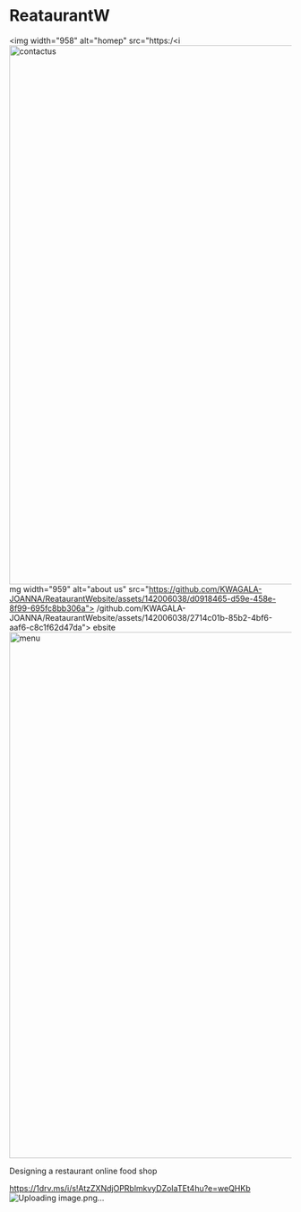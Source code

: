 # ReataurantW
<img width="958" alt="homep" src="https:/<i<img width="960" alt="contactus" src="https://github.com/KWAGALA-JOANNA/ReataurantWebsite/assets/142006038/c1df55a7-4903-4552-843e-1b74b44b2eb0">
mg width="959" alt="about us" src="https://github.com/KWAGALA-JOANNA/ReataurantWebsite/assets/142006038/d0918465-d59e-458e-8f99-695fc8bb306a">
/github.com/KWAGALA-JOANNA/ReataurantWebsite/assets/142006038/2714c01b-85b2-4bf6-aaf6-c8c1f62d47da">
ebsite<img width="937" alt="menu" src="https://github.com/KWAGALA-JOANNA/ReataurantWebsite/assets/142006038/c3f22055-35df-46e6-a6d1-8400afefda4f">

Designing a restaurant online food shop

https://1drv.ms/i/s!AtzZXNdjOPRblmkvyDZoIaTEt4hu?e=weQHKb
![Uploading image.png…]()

